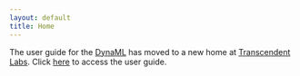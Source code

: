 ```yaml
---
layout: default
title: Home
---
```


The user guide for the [DynaML](https://github.com/transcendent-ai-labs/DynaML) has moved to a new home at [Transcendent Labs](https://transcendent-ai-labs.github.io/). Click [here](https://transcendent-ai-labs.github.io/DynaML/) to access the user guide.
